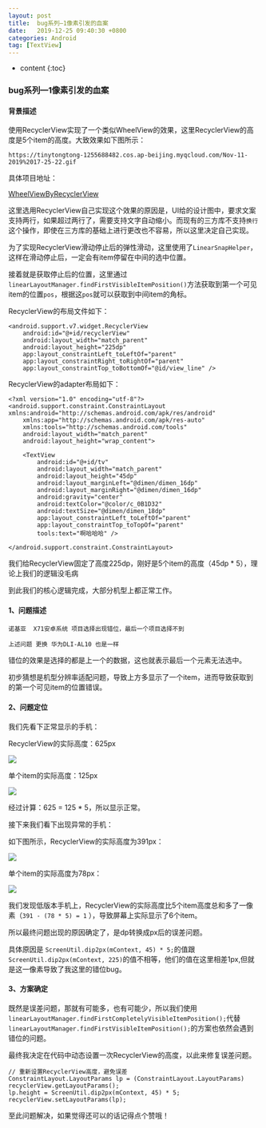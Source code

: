 ```yaml
---
layout: post
title:  bug系列—1像素引发的血案
date:   2019-12-25 09:40:30 +0800
categories: Android
tag: [TextView]
---
```


* content
{:toc}


### bug系列—1像素引发的血案

#### 背景描述

使用RecyclerView实现了一个类似WheelView的效果，这里RecyclerView的高度是5个item的高度。大致效果如下图所示：

```
https://tinytongtong-1255688482.cos.ap-beijing.myqcloud.com/Nov-11-2019%2017-25-22.gif
```

具体项目地址：

[WheelViewByRecyclerView](https://github.com/tinyvampirepudge/WheelViewByRecyclerView)

这里选用RecyclerView自己实现这个效果的原因是，UI给的设计图中，要求文案支持两行，如果超过两行了，需要支持文字自动缩小。而现有的三方库不支持`换行`这个操作，即使在三方库的基础上进行更改也不容易，所以这里决定自己实现。

为了实现RecyclerView滑动停止后的弹性滑动，这里使用了`LinearSnapHelper`，这样在滑动停止后，一定会有item停留在中间的选中位置。

接着就是获取停止后的位置，这里通过`linearLayoutManager.findFirstVisibleItemPosition()`方法获取到第一个可见item的位置`pos`，根据这`pos`就可以获取到中间item的角标。

RecyclerView的布局文件如下：

```
<android.support.v7.widget.RecyclerView
    android:id="@+id/recyclerView"
    android:layout_width="match_parent"
    android:layout_height="225dp"
    app:layout_constraintLeft_toLeftOf="parent"
    app:layout_constraintRight_toRightOf="parent"
    app:layout_constraintTop_toBottomOf="@id/view_line" />
```

RecyclerView的adapter布局如下：

```
<?xml version="1.0" encoding="utf-8"?>
<android.support.constraint.ConstraintLayout xmlns:android="http://schemas.android.com/apk/res/android"
    xmlns:app="http://schemas.android.com/apk/res-auto"
    xmlns:tools="http://schemas.android.com/tools"
    android:layout_width="match_parent"
    android:layout_height="wrap_content">

    <TextView
        android:id="@+id/tv"
        android:layout_width="match_parent"
        android:layout_height="45dp"
        android:layout_marginLeft="@dimen/dimen_16dp"
        android:layout_marginRight="@dimen/dimen_16dp"
        android:gravity="center"
        android:textColor="@color/c_0B1D32"
        android:textSize="@dimen/dimen_18dp"
        app:layout_constraintLeft_toLeftOf="parent"
        app:layout_constraintTop_toTopOf="parent"
        tools:text="啊哈哈哈" />

</android.support.constraint.ConstraintLayout>
```

我们给RecyclerView固定了高度225dp，刚好是5个item的高度（45dp * 5），理论上我们的逻辑没毛病

到此我们的核心逻辑完成，大部分机型上都正常工作。

#### 1、问题描述

```
诺基亚  X71安卓系统 项目选择出现错位，最后一个项目选择不到
```

```
上述问题 更换 华为DLI-AL10 也是一样
```

错位的效果是选择的都是上一个的数据，这也就表示最后一个元素无法选中。

初步猜想是机型分辨率适配问题，导致上方多显示了一个item，进而导致获取到的第一个可见item的位置错误。

#### 2、问题定位

我们先看下正常显示的手机：

RecyclerView的实际高度：625px

![](https://tinytongtong-1255688482.cos.ap-beijing.myqcloud.com/WX20191224-234604%402x.png)

单个item的实际高度：125px

![](https://tinytongtong-1255688482.cos.ap-beijing.myqcloud.com/WX20191224-234632%402x.png)

经过计算：625 = 125 * 5，所以显示正常。


接下来我们看下出现异常的手机：

如下图所示，RecyclerView的实际高度为391px：

![](https://tinytongtong-1255688482.cos.ap-beijing.myqcloud.com/WX20191224-234656%402x.png)

单个item的实际高度为78px：

![](https://tinytongtong-1255688482.cos.ap-beijing.myqcloud.com/WX20191224-234722%402x.png)

我们发现低版本手机上，RecyclerView的实际高度比5个item高度总和多了一像素（`391 - (78 * 5) = 1` ），导致屏幕上实际显示了6个item。

所以最终问题出现的原因确定了，是dp转换成px后的误差问题。

具体原因是  `ScreenUtil.dip2px(mContext, 45) * 5;`的值跟`ScreenUtil.dip2px(mContext, 225)`的值不相等，他们的值在这里相差1px,但就是这一像素导致了我这里的错位bug。

#### 3、方案确定

既然是误差问题，那就有可能多，也有可能少，所以我们使用`linearLayoutManager.findFirstCompletelyVisibleItemPosition();`代替`linearLayoutManager.findFirstVisibleItemPosition();`的方案也依然会遇到错位的问题。

最终我决定在代码中动态设置一次RecyclerView的高度，以此来修复误差问题。

```
// 重新设置RecyclerView高度，避免误差
ConstraintLayout.LayoutParams lp = (ConstraintLayout.LayoutParams) recyclerView.getLayoutParams();
lp.height = ScreenUtil.dip2px(mContext, 45) * 5;
recyclerView.setLayoutParams(lp);
```

至此问题解决，如果觉得还可以的话记得点个赞哦！